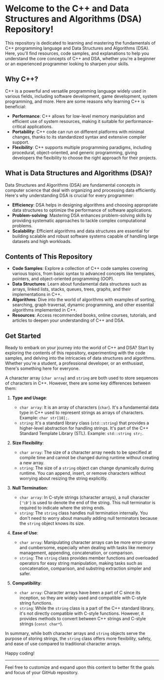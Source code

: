  

# Welcome to the C++ and Data Structures and Algorithms (DSA) Repository!

This repository is dedicated to learning and mastering the fundamentals of C++ programming language and Data Structures and Algorithms (DSA). Here, you'll find resources, code samples, and explanations to help you understand the core concepts of C++ and DSA, whether you're a beginner or an experienced programmer looking to sharpen your skills.

## Why C++?

C++ is a powerful and versatile programming language widely used in various fields, including software development, game development, system programming, and more. Here are some reasons why learning C++ is beneficial:

- **Performance**: C++ allows for low-level memory manipulation and efficient use of system resources, making it suitable for performance-critical applications.
- **Portability**: C++ code can run on different platforms with minimal changes, thanks to its standardized syntax and extensive compiler support.
- **Flexibility**: C++ supports multiple programming paradigms, including procedural, object-oriented, and generic programming, giving developers the flexibility to choose the right approach for their projects.

## What is Data Structures and Algorithms (DSA)?

Data Structures and Algorithms (DSA) are fundamental concepts in computer science that deal with organizing and processing data efficiently. Here's why understanding DSA is crucial for every programmer:

- **Efficiency**: DSA helps in designing algorithms and choosing appropriate data structures to optimize the performance of software applications.
- **Problem-solving**: Mastering DSA enhances problem-solving skills by providing systematic approaches to tackle complex computational problems.
- **Scalability**: Efficient algorithms and data structures are essential for building scalable and robust software systems capable of handling large datasets and high workloads.

## Contents of This Repository

- **Code Samples**: Explore a collection of C++ code samples covering various topics, from basic syntax to advanced concepts like templates, pointers, and object-oriented programming (OOP).
- **Data Structures**: Learn about fundamental data structures such as arrays, linked lists, stacks, queues, trees, graphs, and their implementations in C++.
- **Algorithms**: Dive into the world of algorithms with examples of sorting, searching, graph traversal, dynamic programming, and other essential algorithms implemented in C++.
- **Resources**: Access recommended books, online courses, tutorials, and articles to deepen your understanding of C++ and DSA.

## Get Started

Ready to embark on your journey into the world of C++ and DSA? Start by exploring the contents of this repository, experimenting with the code samples, and delving into the intricacies of data structures and algorithms. Whether you're a student, a professional developer, or an enthusiast, there's something here for everyone.


A character array (`char array`) and `string` are both used to store sequences of characters in C++. However, there are some key differences between them:

1. **Type and Usage**:
   - `char array`: It is an array of characters (`char`). It's a fundamental data type in C++ used to represent strings as arrays of characters. Example: `char str[10];`.
   - `string`: It's a standard library class (`std::string`) that provides a higher-level abstraction for handling strings. It's part of the C++ Standard Template Library (STL). Example: `std::string str;`.

2. **Size Flexibility**:
   - `char array`: The size of a character array needs to be specified at compile time and cannot be changed during runtime without creating a new array.
   - `string`: The size of a `string` object can change dynamically during runtime. You can append, insert, or remove characters without worrying about resizing the string explicitly.

3. **Null Termination**:
   - `char array`: In C-style strings (character arrays), a null character (`'\0'`) is used to denote the end of the string. This null terminator is required to indicate where the string ends.
   - `string`: The `string` class handles null termination internally. You don't need to worry about manually adding null terminators because the `string` object knows its size.

4. **Ease of Use**:
   - `char array`: Manipulating character arrays can be more error-prone and cumbersome, especially when dealing with tasks like memory management, appending, concatenation, or comparison.
   - `string`: The `string` class provides member functions and overloaded operators for easy string manipulation, making tasks such as concatenation, comparison, and substring extraction simpler and safer.

5. **Compatibility**:
   - `char array`: Character arrays have been a part of C since its inception, so they are widely used and compatible with C-style string functions.
   - `string`: While the `string` class is a part of the C++ standard library, it's not directly compatible with C-style functions. However, it provides methods to convert between C++ strings and C-style strings (`const char*`).

In summary, while both character arrays and `string` objects serve the purpose of storing strings, the `string` class offers more flexibility, safety, and ease of use compared to traditional character arrays.

Happy coding!

---

Feel free to customize and expand upon this content to better fit the goals and focus of your GitHub repository.
